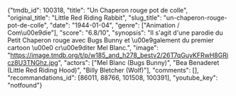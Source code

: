 {"tmdb_id": 100318, "title": "Un Chaperon rouge pot de colle", "original_title": "Little Red Riding Rabbit", "slug_title": "un-chaperon-rouge-pot-de-colle", "date": "1944-01-04", "genre": ["Animation / Com\u00e9die"], "score": "6.8/10", "synopsis": "Il s'agit d'une parodie du Petit Chaperon rouge avec Bugs Bunny et \u00e9galement du premier cartoon \u00e0 cr\u00e9diter Mel Blanc.", "image": "https://image.tmdb.org/t/p/w185_and_h278_bestv2/26T7qGuyKFRwH8GRicz8U3TNGhz.jpg", "actors": ["Mel Blanc (Bugs Bunny)", "Bea Benaderet (Little Red Riding Hood)", "Billy Bletcher (Wolf)"], "comments": [], "recommandations_id": [86011, 88766, 101508, 100391], "youtube_key": "notfound"}